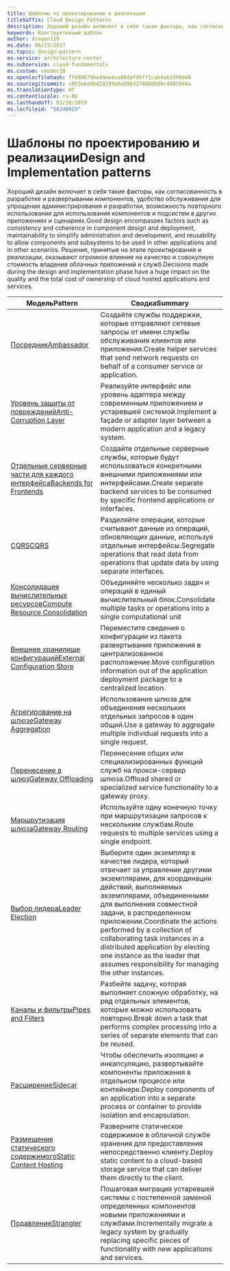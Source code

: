 ```yaml
---
title: Шаблоны по проектированию и реализации
titleSuffix: Cloud Design Patterns
description: Хороший дизайн включает в себя такие факторы, как согласованность в разработке и развертывании компонентов, удобство обслуживания для упрощения администрирования и разработки, возможность повторного использования для использования компонентов и подсистем в других приложениях и сценариях. Решения, принятые на этапе проектирования и реализации, оказывают огромное влияние на качество и совокупную стоимость владения облачных приложений и служб.
keywords: Конструктивный шаблон
author: dragon119
ms.date: 06/23/2017
ms.topic: design-pattern
ms.service: architecture-center
ms.subservice: cloud-fundamentals
ms.custom: seodec18
ms.openlocfilehash: ff609679bed4ee4aa88daf95ff1cab4ab2d90d48
ms.sourcegitcommit: c053e6edb429299a0ad9b327888d596c48859d4a
ms.translationtype: HT
ms.contentlocale: ru-RU
ms.lasthandoff: 03/20/2019
ms.locfileid: "58248919"
---
```

# <a name="design-and-implementation-patterns"></a><span data-ttu-id="49ffa-105">Шаблоны по проектированию и реализации</span><span class="sxs-lookup"><span data-stu-id="49ffa-105">Design and Implementation patterns</span></span>

<span data-ttu-id="49ffa-106">Хороший дизайн включает в себя такие факторы, как согласованность в разработке и развертывании компонентов, удобство обслуживания для упрощения администрирования и разработки, возможность повторного использования для использования компонентов и подсистем в других приложениях и сценариях.</span><span class="sxs-lookup"><span data-stu-id="49ffa-106">Good design encompasses factors such as consistency and coherence in component design and deployment, maintainability to simplify administration and development, and reusability to allow components and subsystems to be used in other applications and in other scenarios.</span></span> <span data-ttu-id="49ffa-107">Решения, принятые на этапе проектирования и реализации, оказывают огромное влияние на качество и совокупную стоимость владения облачных приложений и служб.</span><span class="sxs-lookup"><span data-stu-id="49ffa-107">Decisions made during the design and implementation phase have a huge impact on the quality and the total cost of ownership of cloud hosted applications and services.</span></span>

|                                <span data-ttu-id="49ffa-108">Модель</span><span class="sxs-lookup"><span data-stu-id="49ffa-108">Pattern</span></span>                                 |                                                                                                      <span data-ttu-id="49ffa-109">Сводка</span><span class="sxs-lookup"><span data-stu-id="49ffa-109">Summary</span></span>                                                                                                       |
|------------------------------------------------------------------------|--------------------------------------------------------------------------------------------------------------------------------------------------------------------------------------------------------------------|
|                     [<span data-ttu-id="49ffa-110">Посредник</span><span class="sxs-lookup"><span data-stu-id="49ffa-110">Ambassador</span></span>](../ambassador.md)                     |                                                         <span data-ttu-id="49ffa-111">Создайте службы поддержки, которые отправляют сетевые запросы от имени службы обслуживания клиентов или приложения.</span><span class="sxs-lookup"><span data-stu-id="49ffa-111">Create helper services that send network requests on behalf of a consumer service or application.</span></span>                                                          |
|          [<span data-ttu-id="49ffa-112">Уровень защиты от повреждений</span><span class="sxs-lookup"><span data-stu-id="49ffa-112">Anti-Corruption Layer</span></span>](../anti-corruption-layer.md)          |                                                               <span data-ttu-id="49ffa-113">Реализуйте интерфейс или уровень адаптера между современным приложением и устаревшей системой.</span><span class="sxs-lookup"><span data-stu-id="49ffa-113">Implement a façade or adapter layer between a modern application and a legacy system.</span></span>                                                                |
|         [<span data-ttu-id="49ffa-114">Отдельные серверные части для каждого интерфейса</span><span class="sxs-lookup"><span data-stu-id="49ffa-114">Backends for Frontends</span></span>](../backends-for-frontends.md)         |                                                          <span data-ttu-id="49ffa-115">Создайте отдельные серверные службы, которые будут использоваться конкретными внешними приложениями или интерфейсами.</span><span class="sxs-lookup"><span data-stu-id="49ffa-115">Create separate backend services to be consumed by specific frontend applications or interfaces.</span></span>                                                          |
|                           [<span data-ttu-id="49ffa-116">CQRS</span><span class="sxs-lookup"><span data-stu-id="49ffa-116">CQRS</span></span>](../cqrs.md)                           |                                                         <span data-ttu-id="49ffa-117">Разделяйте операции, которые считывают данные из операций, обновляющих данные, используя отдельные интерфейсы.</span><span class="sxs-lookup"><span data-stu-id="49ffa-117">Segregate operations that read data from operations that update data by using separate interfaces.</span></span>                                                         |
| [<span data-ttu-id="49ffa-118">Консолидация вычислительных ресурсов</span><span class="sxs-lookup"><span data-stu-id="49ffa-118">Compute Resource Consolidation</span></span>](../compute-resource-consolidation.md) |                                                                     <span data-ttu-id="49ffa-119">Объединяйте несколько задач и операций в единый вычислительный блок.</span><span class="sxs-lookup"><span data-stu-id="49ffa-119">Consolidate multiple tasks or operations into a single computational unit</span></span>                                                                      |
|   [<span data-ttu-id="49ffa-120">Внешнее хранилище конфигураций</span><span class="sxs-lookup"><span data-stu-id="49ffa-120">External Configuration Store</span></span>](../external-configuration-store.md)   |                                                        <span data-ttu-id="49ffa-121">Переместите сведения о конфигурации из пакета развертывания приложения в централизованное расположение.</span><span class="sxs-lookup"><span data-stu-id="49ffa-121">Move configuration information out of the application deployment package to a centralized location.</span></span>                                                         |
|            [<span data-ttu-id="49ffa-122">Агрегирование на шлюзе</span><span class="sxs-lookup"><span data-stu-id="49ffa-122">Gateway Aggregation</span></span>](../gateway-aggregation.md)            |                                                                   <span data-ttu-id="49ffa-123">Использование шлюза для объединения нескольких отдельных запросов в один общий.</span><span class="sxs-lookup"><span data-stu-id="49ffa-123">Use a gateway to aggregate multiple individual requests into a single request.</span></span>                                                                   |
|             [<span data-ttu-id="49ffa-124">Перенесение в шлюз</span><span class="sxs-lookup"><span data-stu-id="49ffa-124">Gateway Offloading</span></span>](../gateway-offloading.md)             |                                                                      <span data-ttu-id="49ffa-125">Перенесение общих или специализированных функций служб на прокси-сервер шлюза.</span><span class="sxs-lookup"><span data-stu-id="49ffa-125">Offload shared or specialized service functionality to a gateway proxy.</span></span>                                                                       |
|                [<span data-ttu-id="49ffa-126">Маршрутизация шлюза</span><span class="sxs-lookup"><span data-stu-id="49ffa-126">Gateway Routing</span></span>](../gateway-routing.md)                |                                                                            <span data-ttu-id="49ffa-127">Используйте одну конечную точку при маршрутизации запросов к нескольким службам.</span><span class="sxs-lookup"><span data-stu-id="49ffa-127">Route requests to multiple services using a single endpoint.</span></span>                                                                            |
|                [<span data-ttu-id="49ffa-128">Выбор лидера</span><span class="sxs-lookup"><span data-stu-id="49ffa-128">Leader Election</span></span>](../leader-election.md)                | <span data-ttu-id="49ffa-129">Выберите один экземпляр в качестве лидера, который отвечает за управление другими экземплярами, для координации действий, выполняемых экземплярами, объединенными для выполнения совместной задачи, в распределенном приложении.</span><span class="sxs-lookup"><span data-stu-id="49ffa-129">Coordinate the actions performed by a collection of collaborating task instances in a distributed application by electing one instance as the leader that assumes responsibility for managing the other instances.</span></span> |
|              [<span data-ttu-id="49ffa-130">Каналы и фильтры</span><span class="sxs-lookup"><span data-stu-id="49ffa-130">Pipes and Filters</span></span>](../pipes-and-filters.md)              |                                                     <span data-ttu-id="49ffa-131">Разбейте задачу, которая выполняет сложную обработку, на ряд отдельных элементов, которые можно использовать повторно.</span><span class="sxs-lookup"><span data-stu-id="49ffa-131">Break down a task that performs complex processing into a series of separate elements that can be reused.</span></span>                                                      |
|                        [<span data-ttu-id="49ffa-132">Расширение</span><span class="sxs-lookup"><span data-stu-id="49ffa-132">Sidecar</span></span>](../sidecar.md)                        |                                                  <span data-ttu-id="49ffa-133">Чтобы обеспечить изоляцию и инкапсуляцию, развертывайте компоненты приложения в отдельном процессе или контейнере.</span><span class="sxs-lookup"><span data-stu-id="49ffa-133">Deploy components of an application into a separate process or container to provide isolation and encapsulation.</span></span>                                                  |
|         [<span data-ttu-id="49ffa-134">Размещение статического содержимого</span><span class="sxs-lookup"><span data-stu-id="49ffa-134">Static Content Hosting</span></span>](../static-content-hosting.md)         |                                                        <span data-ttu-id="49ffa-135">Разверните статическое содержимое в облачной службе хранения для предоставления непосредственно клиенту.</span><span class="sxs-lookup"><span data-stu-id="49ffa-135">Deploy static content to a cloud-based storage service that can deliver them directly to the client.</span></span>                                                        |
|                      [<span data-ttu-id="49ffa-136">Подавление</span><span class="sxs-lookup"><span data-stu-id="49ffa-136">Strangler</span></span>](../strangler.md)                      |                                         <span data-ttu-id="49ffa-137">Пошаговая миграция устаревшей системы с постепенной заменой определенных компонентов новыми приложениями и службами.</span><span class="sxs-lookup"><span data-stu-id="49ffa-137">Incrementally migrate a legacy system by gradually replacing specific pieces of functionality with new applications and services.</span></span>                                          |
